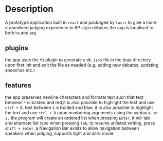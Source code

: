 # Description

A prototype application built in `react` and packaged by `tauri` to give a more streamlined judging experience to BP style debates
the app is localised to both `he` and `eng`

## plugins

the app uses the `fs` plugin to generate a `db.json` file in the data directory upon first init and edit the file as needed (e.g. adding new debates, updating speeches etc.)

## features

the app preserves newline characters and formats text such that text between `*` is bolded and red,it is also possible to highlight the text and use `ctrl + B`, text between `$` is bolded and blue, it is also possible to highlight the text and use `ctrl + D`
upon numbering arguments using the syntax `a.` or `1.` the program will create an ordered list when pressing `Enter`, it will tab and alternate list type when pressing `tab`, to resume unlisted writing, press `shift + enter`, a Navigation Bar exists to allow navigation between speakers when judging, supports light and dark mode
